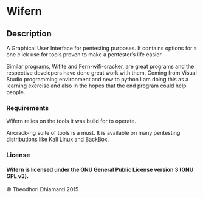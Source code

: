 <html>
<head>
</head>

<body>
  <h1>Wifern</h1>
  
  <h2>Description</h2>
<p>A Graphical User Interface for pentesting purposes. It contains options for a one click use for tools proven to make a pentester’s life easier.</p>
<p>Similar programs, Wifite and Fern-wifi-cracker, are great programs and the respective developers have done great work with them.
Coming from Visual Studio programming environment and new to python I am doing this as a learning exercise
and also in the hopes that the end program could help people.</p>
<h3>Requirements</h3>
<p>Wifern relies on the tools it was build for to operate.</p>
<p>Aircrack-ng suite of tools is a must. It is available on many pentesting distributions like Kali Linux and BackBox.</p>

<h3>License</h3>
<h4>Wifern is licensed under the GNU General Public License version 3 (GNU GPL v3).</h4>
<p3 style="font 14">&copy; </p3><p4>Theodhori Dhiamanti 2015</p4>

</body>

</html> 


	


